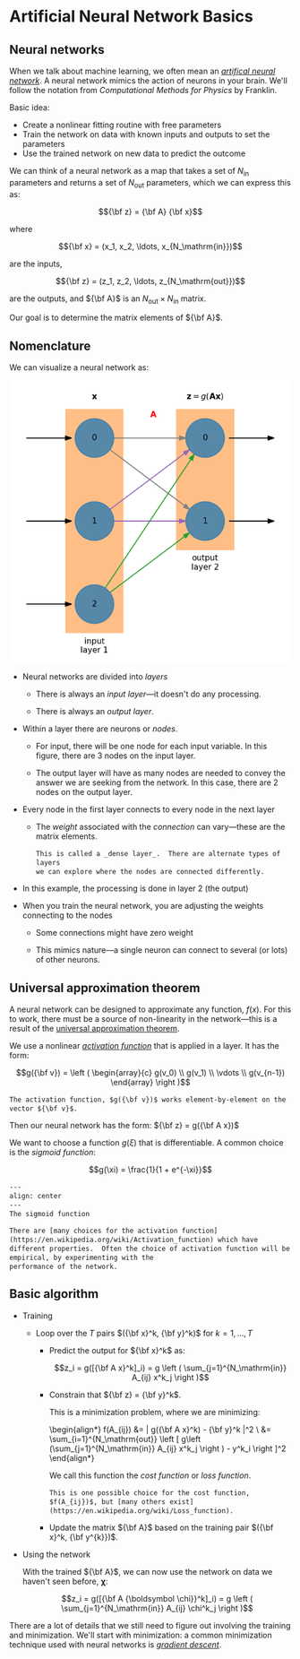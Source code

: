 # Artificial Neural Network Basics

## Neural networks

When we talk about machine learning, we often mean an [_artifical
neural
network_](https://en.wikipedia.org/wiki/Artificial_neural_network).  A
neural network mimics the action of neurons in your brain.  We'll
follow the notation from _Computational Methods for Physics_ by
Franklin.

Basic idea:

* Create a nonlinear fitting routine with free parameters
* Train the network on data with known inputs and outputs to set the parameters
* Use the trained network on new data to predict the outcome

We can think of a neural network as a map that takes a set of
$N_\mathrm{in}$ parameters and returns a set of $N_\mathrm{out}$
parameters, which we can express this as:

$${\bf z} = {\bf A} {\bf x}$$

where

$${\bf x} = (x_1, x_2, \ldots, x_{N_\mathrm{in}})$$

are the inputs,

$${\bf z} = (z_1, z_2, \ldots, z_{N_\mathrm{out}})$$

are the outputs, and
${\bf A}$ is an $N_\mathrm{out} \times N_\mathrm{in}$ matrix.

Our goal is to determine the matrix elements of ${\bf A}$.

## Nomenclature

We can visualize a neural network as:

![NN diagram](nn_fig.png)

* Neural networks are divided into _layers_

  * There is always an _input layer_&mdash;it doesn't do any processing.

  * There is always an _output layer_.

* Within a layer there are neurons or _nodes_.

  * For input, there will be one node for each input variable.  In this figure,
    there are 3 nodes on the input layer.

  * The output layer will have as many nodes are needed to convey the answer
    we are seeking from the network.  In this case, there are 2 nodes on the
    output layer.

* Every node in the first layer connects to every node in the next layer

  * The _weight_ associated with the _connection_ can vary&mdash;these are the matrix elements.

    ```{note}
    This is called a _dense layer_.  There are alternate types of layers
    we can explore where the nodes are connected differently.
    ```

* In this example, the processing is done in layer 2 (the output)

* When you train the neural network, you are adjusting the weights connecting to the nodes

  * Some connections might have zero weight

  * This mimics nature&mdash;a single neuron can connect to several (or lots) of other neurons.

## Universal approximation theorem

A neural network can be designed to approximate any function, $f(x)$.  For this to work, there must be a source of non-linearity in the network&mdash;this is a result of the [universal approximation theorem](https://en.wikipedia.org/wiki/Universal_approximation_theorem).

We use a nonlinear [_activation function_](https://en.wikipedia.org/wiki/Activation_function) that is applied in a layer.  It has
the form:

$$g({\bf v}) = \left ( \begin{array}{c} g(v_0) \\ g(v_1) \\ \vdots \\ g(v_{n-1}) \end{array} \right )$$

```{note}
The activation function, $g({\bf v})$ works element-by-element on the vector ${\bf v}$.
```

Then our neural network has the form: ${\bf z} = g({\bf A x})$

We want to choose a function $g(\xi)$ that is differentiable.  A common choice is the _sigmoid function_:

$$g(\xi) = \frac{1}{1 + e^{-\xi}}$$

```{figure} sigmoid.png
---
align: center
---
The sigmoid function
```

```{note}
There are [many choices for the activation function](https://en.wikipedia.org/wiki/Activation_function) which have
different properties.  Often the choice of activation function will be empirical, by experimenting with the 
performance of the network.
```

## Basic algorithm



* Training

  * Loop over the $T$ pairs $({\bf x}^k, {\bf y}^k)$ for $k = 1, \ldots, T$

    * Predict the output for ${\bf x}^k$ as:

      $$z_i = g([{\bf A x}^k]_i) = g \left ( \sum_{j=1}^{N_\mathrm{in}} A_{ij} x^k_j \right )$$

    * Constrain that ${\bf z} = {\bf y}^k$.

      This is a minimization problem, where we are minimizing:

      \begin{align*}
      f(A_{ij}) &= \| g({\bf A x}^k) - {\bf y}^k \|^2 \\
                &= \sum_{i=1}^{N_\mathrm{out}} \left [ g\left (\sum_{j=1}^{N_\mathrm{in}} A_{ij} x^k_j \right ) - y^k_i \right ]^2
      \end{align*}

      We call this function the _cost function_ or _loss function_.

      ```{note}
      This is one possible choice for the cost function, $f(A_{ij})$, but [many others exist](https://en.wikipedia.org/wiki/Loss_function).
      ```

    * Update the matrix ${\bf A}$ based on the training pair $({\bf x}^k, {\bf y^{k}})$.

* Using the network

  With the trained ${\bf A}$, we can now use the network on data we haven't seen before, $\boldsymbol \chi$:

  $$z_i = g([{\bf A {\boldsymbol \chi}}^k]_i) = g \left ( \sum_{j=1}^{N_\mathrm{in}} A_{ij} \chi^k_j \right )$$

There are a lot of details that we still need to figure out involving the training and minimization.
We'll start with minimization: a common minimization technique used with
neural networks is [_gradient descent_](https://en.wikipedia.org/wiki/Gradient_descent).
